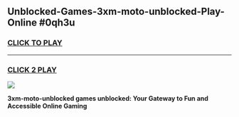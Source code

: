 
## Unblocked-Games-3xm-moto-unblocked-Play-Online #0qh3u
<h3>
<a href="https://news.freeplayer.one?title=3xm-moto-unblocked&ref=3">CLICK TO PLAY</a></h3>
<hr>

<h3>
<a href="https://news.freeplayer.one?title=3xm-moto-unblocked&ref=3">CLICK 2 PLAY</a>
  
</h3>

<a href="https://news.freeplayer.one?title=3xm-moto-unblocked&ref=3"><img src="https://clearcache.store/games.png"></a>


**3xm-moto-unblocked games unblocked: Your Gateway to Fun and Accessible Online Gaming**
